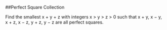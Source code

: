 ##Perfect Square Collection

Find the smallest x + y + z with integers x &gt; y &gt; z &gt; 0 such that x + y, x &#x2212; y, x + z, x &#x2212; z, y + z, y &#x2212; z are all perfect squares.
